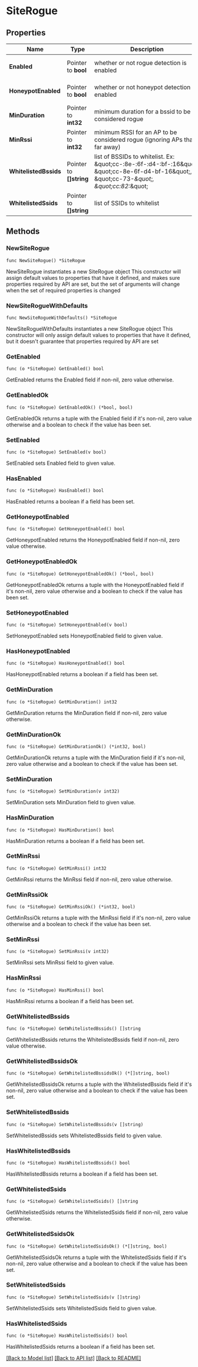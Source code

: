 # SiteRogue

## Properties

Name | Type | Description | Notes
------------ | ------------- | ------------- | -------------
**Enabled** | Pointer to **bool** | whether or not rogue detection is enabled | [optional] [default to false]
**HoneypotEnabled** | Pointer to **bool** | whether or not honeypot detection is enabled | [optional] [default to false]
**MinDuration** | Pointer to **int32** | minimum duration for a bssid to be considered rogue | [optional] [default to 10]
**MinRssi** | Pointer to **int32** | minimum RSSI for an AP to be considered rogue (ignoring APs that’s far away) | [optional] [default to -80]
**WhitelistedBssids** | Pointer to **[]string** | list of BSSIDs to whitelist. Ex: \&quot;cc-:8e-:6f-:d4-:bf-:16\&quot;, \&quot;cc-8e-6f-d4-bf-16\&quot;, \&quot;cc-73-*\&quot;, \&quot;cc:82:*\&quot; | [optional] 
**WhitelistedSsids** | Pointer to **[]string** | list of SSIDs to whitelist | [optional] 

## Methods

### NewSiteRogue

`func NewSiteRogue() *SiteRogue`

NewSiteRogue instantiates a new SiteRogue object
This constructor will assign default values to properties that have it defined,
and makes sure properties required by API are set, but the set of arguments
will change when the set of required properties is changed

### NewSiteRogueWithDefaults

`func NewSiteRogueWithDefaults() *SiteRogue`

NewSiteRogueWithDefaults instantiates a new SiteRogue object
This constructor will only assign default values to properties that have it defined,
but it doesn't guarantee that properties required by API are set

### GetEnabled

`func (o *SiteRogue) GetEnabled() bool`

GetEnabled returns the Enabled field if non-nil, zero value otherwise.

### GetEnabledOk

`func (o *SiteRogue) GetEnabledOk() (*bool, bool)`

GetEnabledOk returns a tuple with the Enabled field if it's non-nil, zero value otherwise
and a boolean to check if the value has been set.

### SetEnabled

`func (o *SiteRogue) SetEnabled(v bool)`

SetEnabled sets Enabled field to given value.

### HasEnabled

`func (o *SiteRogue) HasEnabled() bool`

HasEnabled returns a boolean if a field has been set.

### GetHoneypotEnabled

`func (o *SiteRogue) GetHoneypotEnabled() bool`

GetHoneypotEnabled returns the HoneypotEnabled field if non-nil, zero value otherwise.

### GetHoneypotEnabledOk

`func (o *SiteRogue) GetHoneypotEnabledOk() (*bool, bool)`

GetHoneypotEnabledOk returns a tuple with the HoneypotEnabled field if it's non-nil, zero value otherwise
and a boolean to check if the value has been set.

### SetHoneypotEnabled

`func (o *SiteRogue) SetHoneypotEnabled(v bool)`

SetHoneypotEnabled sets HoneypotEnabled field to given value.

### HasHoneypotEnabled

`func (o *SiteRogue) HasHoneypotEnabled() bool`

HasHoneypotEnabled returns a boolean if a field has been set.

### GetMinDuration

`func (o *SiteRogue) GetMinDuration() int32`

GetMinDuration returns the MinDuration field if non-nil, zero value otherwise.

### GetMinDurationOk

`func (o *SiteRogue) GetMinDurationOk() (*int32, bool)`

GetMinDurationOk returns a tuple with the MinDuration field if it's non-nil, zero value otherwise
and a boolean to check if the value has been set.

### SetMinDuration

`func (o *SiteRogue) SetMinDuration(v int32)`

SetMinDuration sets MinDuration field to given value.

### HasMinDuration

`func (o *SiteRogue) HasMinDuration() bool`

HasMinDuration returns a boolean if a field has been set.

### GetMinRssi

`func (o *SiteRogue) GetMinRssi() int32`

GetMinRssi returns the MinRssi field if non-nil, zero value otherwise.

### GetMinRssiOk

`func (o *SiteRogue) GetMinRssiOk() (*int32, bool)`

GetMinRssiOk returns a tuple with the MinRssi field if it's non-nil, zero value otherwise
and a boolean to check if the value has been set.

### SetMinRssi

`func (o *SiteRogue) SetMinRssi(v int32)`

SetMinRssi sets MinRssi field to given value.

### HasMinRssi

`func (o *SiteRogue) HasMinRssi() bool`

HasMinRssi returns a boolean if a field has been set.

### GetWhitelistedBssids

`func (o *SiteRogue) GetWhitelistedBssids() []string`

GetWhitelistedBssids returns the WhitelistedBssids field if non-nil, zero value otherwise.

### GetWhitelistedBssidsOk

`func (o *SiteRogue) GetWhitelistedBssidsOk() (*[]string, bool)`

GetWhitelistedBssidsOk returns a tuple with the WhitelistedBssids field if it's non-nil, zero value otherwise
and a boolean to check if the value has been set.

### SetWhitelistedBssids

`func (o *SiteRogue) SetWhitelistedBssids(v []string)`

SetWhitelistedBssids sets WhitelistedBssids field to given value.

### HasWhitelistedBssids

`func (o *SiteRogue) HasWhitelistedBssids() bool`

HasWhitelistedBssids returns a boolean if a field has been set.

### GetWhitelistedSsids

`func (o *SiteRogue) GetWhitelistedSsids() []string`

GetWhitelistedSsids returns the WhitelistedSsids field if non-nil, zero value otherwise.

### GetWhitelistedSsidsOk

`func (o *SiteRogue) GetWhitelistedSsidsOk() (*[]string, bool)`

GetWhitelistedSsidsOk returns a tuple with the WhitelistedSsids field if it's non-nil, zero value otherwise
and a boolean to check if the value has been set.

### SetWhitelistedSsids

`func (o *SiteRogue) SetWhitelistedSsids(v []string)`

SetWhitelistedSsids sets WhitelistedSsids field to given value.

### HasWhitelistedSsids

`func (o *SiteRogue) HasWhitelistedSsids() bool`

HasWhitelistedSsids returns a boolean if a field has been set.


[[Back to Model list]](../README.md#documentation-for-models) [[Back to API list]](../README.md#documentation-for-api-endpoints) [[Back to README]](../README.md)



